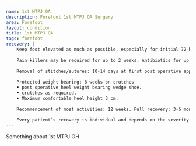 ```yaml
---
name: 1st MTPJ OA
description: Forefoot 1st MTPJ OA Surgery
area: Forefoot
layout: condition
title: 1st MTPJ OA
tags: forefoot
recovery: |
    Keep foot elevated as much as possible, especially for initial 72 hours. Keep dressings dry and intact until post operative appointment.
    
    Pain killers may be required for up to 2 weeks. Antibiotics for up to 2 weeks.
    
    Removal of stitches/sutures: 10-14 days at first post operative appointment.
    
    Protected weight bearing: 6 weeks on crutches
    • post operative heel weight bearing wedge shoe.
    • crutches as required.
    • Maximum comfortable heel height 3 cm.
    
    Recommencement of most activities: 12 weeks. Full recovery: 3-6 months.
    
    Every patient’s recovery is individual and depends on the severity of the injury and the complexity of the surgery.
---
```


Something about 1st MTPJ OH